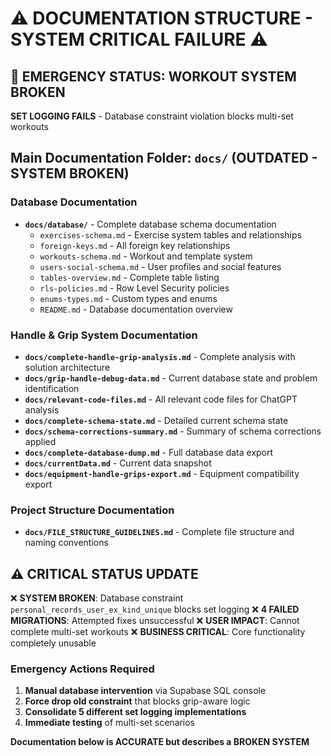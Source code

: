 # ⚠️ DOCUMENTATION STRUCTURE - SYSTEM CRITICAL FAILURE ⚠️

## 🚨 EMERGENCY STATUS: WORKOUT SYSTEM BROKEN
**SET LOGGING FAILS** - Database constraint violation blocks multi-set workouts

## Main Documentation Folder: `docs/` (OUTDATED - SYSTEM BROKEN)

### Database Documentation
- **`docs/database/`** - Complete database schema documentation
  - `exercises-schema.md` - Exercise system tables and relationships
  - `foreign-keys.md` - All foreign key relationships
  - `workouts-schema.md` - Workout and template system
  - `users-social-schema.md` - User profiles and social features
  - `tables-overview.md` - Complete table listing
  - `rls-policies.md` - Row Level Security policies
  - `enums-types.md` - Custom types and enums
  - `README.md` - Database documentation overview

### Handle & Grip System Documentation
- **`docs/complete-handle-grip-analysis.md`** - Complete analysis with solution architecture
- **`docs/grip-handle-debug-data.md`** - Current database state and problem identification
- **`docs/relevant-code-files.md`** - All relevant code files for ChatGPT analysis
- **`docs/complete-schema-state.md`** - Detailed current schema state
- **`docs/schema-corrections-summary.md`** - Summary of schema corrections applied
- **`docs/complete-database-dump.md`** - Full database data export
- **`docs/currentData.md`** - Current data snapshot
- **`docs/equipment-handle-grips-export.md`** - Equipment compatibility export

### Project Structure Documentation
- **`docs/FILE_STRUCTURE_GUIDELINES.md`** - Complete file structure and naming conventions

## ⚠️ CRITICAL STATUS UPDATE

❌ **SYSTEM BROKEN**: Database constraint `personal_records_user_ex_kind_unique` blocks set logging
❌ **4 FAILED MIGRATIONS**: Attempted fixes unsuccessful
❌ **USER IMPACT**: Cannot complete multi-set workouts
❌ **BUSINESS CRITICAL**: Core functionality completely unusable

### Emergency Actions Required
1. **Manual database intervention** via Supabase SQL console
2. **Force drop old constraint** that blocks grip-aware logic  
3. **Consolidate 5 different set logging implementations**
4. **Immediate testing** of multi-set scenarios

**Documentation below is ACCURATE but describes a BROKEN SYSTEM**